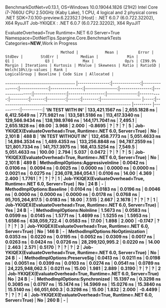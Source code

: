 
BenchmarkDotNet=v0.13.1, OS=Windows 10.0.19044.1826 (21H2)
Intel Core i7-7660U CPU 2.50GHz (Kaby Lake), 1 CPU, 4 logical and 2 physical cores
.NET SDK=7.0.100-preview.6.22352.1
  [Host]     : .NET 6.0.7 (6.0.722.32202), X64 RyuJIT
  Job-YKIQEX : .NET 6.0.7 (6.0.722.32202), X64 RyuJIT

EvaluateOverhead=True  Runtime=.NET 6.0  Server=True  
Namespace=DotNetTips.Spargine.Core.BenchmarkTests  Categories=**NEW**,Work in Progress  

                             Method |            Mean |         Error |         StdDev |        StdErr |          Median |             Min |              Q1 |              Q3 |             Max |              Op/s | CI99.9% Margin | Iterations | Kurtosis | MValue | Skewness | Ratio | RatioSD | Welch(10%)/p-values | Rank |                                                     LogicalGroup | Baseline | Code Size | Allocated |
----------------------------------- |----------------:|--------------:|---------------:|--------------:|----------------:|----------------:|----------------:|----------------:|----------------:|------------------:|---------------:|-----------:|---------:|-------:|---------:|------:|--------:|-------------------- |-----:|----------------------------------------------------------------- |--------- |----------:|----------:|
                  **'IN TEST WITH IN'** | **133,421.1567 ns** | **2,655.1828 ns** |  **6,412.5649 ns** |   **771.9821 ns** | **133,581.5186 ns** | **113,417.3340 ns** | **129,566.9434 ns** | **138,198.9746 ns** | **144,171.7041 ns** |           **7,495.1** |  **2,655.1828 ns** |      **69.00** |    **3.968** |  **2.000** |  **-0.8695** |     **?** |       **?** |                   **?** |    **5** | **Job-YKIQEX(EvaluateOverhead=True, Runtime=.NET 6.0, Server=True)** |       **No** |   **2,101 B** |     **488 B** |
               **'IN TEST WITHOUT IN'** | **132,458.7773 ns** | **5,051.4633 ns** | **14,894.3534 ns** | **1,489.4353 ns** | **133,256.8848 ns** |  **94,787.2559 ns** | **121,801.7334 ns** | **141,757.3975 ns** | **168,413.5254 ns** |           **7,549.5** |  **5,051.4633 ns** |     **100.00** |    **2.794** |  **5.037** |   **0.0472** |     **?** |       **?** |                   **?** |    **5** | **Job-YKIQEX(EvaluateOverhead=True, Runtime=.NET 6.0, Server=True)** |       **No** |   **2,101 B** |     **489 B** |
 **MethodImplOptions:AggressiveInline** |       **0.0042 ns** |     **0.0106 ns** |      **0.0094 ns** |     **0.0025 ns** |       **0.0000 ns** |       **0.0000 ns** |       **0.0000 ns** |       **0.0021 ns** |       **0.0275 ns** | **236,078,384,054.1** |      **0.0106 ns** |      **14.00** |    **4.369** |  **2.400** |   **1.7761** |     **?** |       **?** |                   **?** |    **1** | **Job-YKIQEX(EvaluateOverhead=True, Runtime=.NET 6.0, Server=True)** |       **No** |      **24 B** |         **-** |
         **MethodImplOptions:Baseline** |       **0.0104 ns** |     **0.0183 ns** |      **0.0196 ns** |     **0.0046 ns** |       **0.0000 ns** |       **0.0000 ns** |       **0.0000 ns** |       **0.0178 ns** |       **0.0768 ns** |  **95,705,264,817.5** |      **0.0183 ns** |      **18.00** |    **7.515** |  **2.667** |   **2.1678** |     **?** |       **?** |                   **?** |    **1** | **Job-YKIQEX(EvaluateOverhead=True, Runtime=.NET 6.0, Server=True)** |      **Yes** |      **24 B** |         **-** |
         **MethodImplOptions:NoInline** |       **1.5673 ns** |     **0.0583 ns** |      **0.0599 ns** |     **0.0145 ns** |       **1.5771 ns** |       **1.4699 ns** |       **1.5255 ns** |       **1.5953 ns** |       **1.6586 ns** |     **638,059,722.4** |      **0.0583 ns** |      **17.00** |    **1.898** |  **2.000** |  **-0.1747** |     **?** |       **?** |                   **?** |    **3** | **Job-YKIQEX(EvaluateOverhead=True, Runtime=.NET 6.0, Server=True)** |       **No** |     **146 B** |         **-** |
   **MethodImplOptions:NoOptimization** |       **0.0353 ns** |     **0.0220 ns** |      **0.0195 ns** |     **0.0052 ns** |       **0.0309 ns** |       **0.0017 ns** |       **0.0263 ns** |       **0.0424 ns** |       **0.0726 ns** |  **28,299,120,995.2** |      **0.0220 ns** |      **14.00** |    **2.463** |  **2.571** |   **0.5170** |     **?** |       **?** |                   **?** |    **2** | **Job-YKIQEX(EvaluateOverhead=True, Runtime=.NET 6.0, Server=True)** |       **No** |      **24 B** |         **-** |
      **MethodImplOptions:PreserveSig** |       **0.0413 ns** |     **0.0211 ns** |      **0.0198 ns** |     **0.0051 ns** |       **0.0399 ns** |       **0.0103 ns** |       **0.0274 ns** |       **0.0541 ns** |       **0.0789 ns** |  **24,225,948,062.5** |      **0.0211 ns** |      **15.00** |    **1.981** |  **2.889** |   **0.3190** |     **?** |       **?** |                   **?** |    **2** | **Job-YKIQEX(EvaluateOverhead=True, Runtime=.NET 6.0, Server=True)** |       **No** |      **24 B** |         **-** |
     **MethodImplOptions:Synchronized** |      **15.1397 ns** |     **0.3298 ns** |      **0.3085 ns** |     **0.0797 ns** |      **15.1474 ns** |      **14.5969 ns** |      **15.0276 ns** |      **15.3840 ns** |      **15.5140 ns** |      **66,051,600.3** |      **0.3298 ns** |      **15.00** |    **1.832** |  **2.000** |  **-0.4499** |     **?** |       **?** |                   **?** |    **4** | **Job-YKIQEX(EvaluateOverhead=True, Runtime=.NET 6.0, Server=True)** |       **No** |     **260 B** |         **-** |
